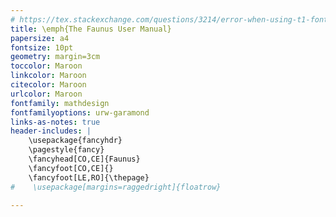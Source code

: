 ```yaml
---
# https://tex.stackexchange.com/questions/3214/error-when-using-t1-fontenc-and-urw-garamond-from-mathdesign
title: \emph{The Faunus User Manual}
papersize: a4
fontsize: 10pt
geometry: margin=3cm
toccolor: Maroon
linkcolor: Maroon
citecolor: Maroon
urlcolor: Maroon
fontfamily: mathdesign
fontfamilyoptions: urw-garamond
links-as-notes: true
header-includes: |
    \usepackage{fancyhdr}
    \pagestyle{fancy}
    \fancyhead[CO,CE]{Faunus}
    \fancyfoot[CO,CE]{}
    \fancyfoot[LE,RO]{\thepage}
#    \usepackage[margins=raggedright]{floatrow}

---
```


